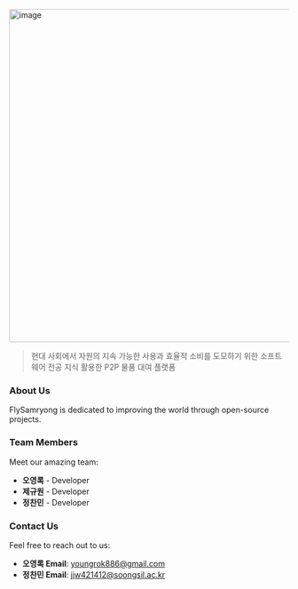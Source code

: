 
<img width="600" alt="image" src="https://github.com/user-attachments/assets/09eea730-c57b-46e2-bb63-593d641e6659">

> 현대 사회에서 자원의 지속 가능한 사용과 효율적 소비를 도모하기 위한 소프트웨어 전공 지식 활용한 P2P 물품 대여 플랫폼


### About Us
FlySamryong is dedicated to improving the world through open-source projects.

### Team Members
Meet our amazing team:
- **오영록** - Developer
- **제규원** - Developer
- **정찬민** - Developer

### Contact Us
Feel free to reach out to us:
- **오영록 Email**: youngrok886@gmail.com
- **정찬민 Email**: jjw421412@soongsil.ac.kr




